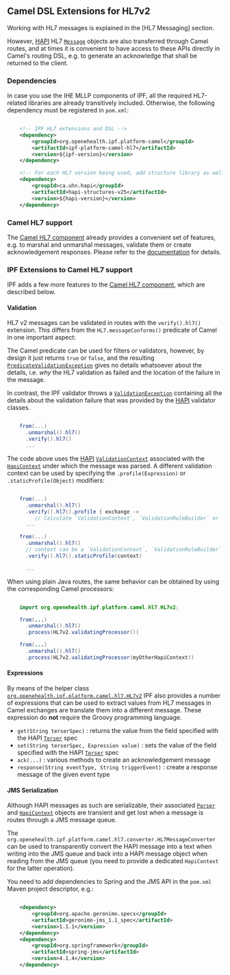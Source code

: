 ## Camel DSL Extensions for HL7v2

Working with HL7 messages is explained in the [HL7 Messaging] section.

However, [HAPI] HL7 [`Message`](http://hl7api.sourceforge.net/base/apidocs/ca/uhn/hl7v2/model/Message.html) objects are
also transferred through Camel routes, and at times it is convenient
to have access to these APIs directly in Camel's routing DSL, e.g. to generate an acknowledge that shall be returned to
the client.


### Dependencies

In case you use the IHE MLLP components of IPF, all the required HL7-related libraries are already transitively included.
Otherwise, the following dependency must be registered in `pom.xml`:

```xml

    <!-- IPF HL7 extensions and DSL -->
    <dependency>
        <groupId>org.openehealth.ipf.platform-camel</groupId>
        <artifactId>ipf-platform-camel-hl7</artifactId>
        <version>${ipf-version}</version>
    </dependency>

    <!-- For each HL7 version being used, add structure library as well, e.g. v2.5 -->
    <dependency>
        <groupId>ca.uhn.hapi</groupId>
        <artifactId>hapi-structures-v25</artifactId>
        <version>${hapi-version}</version>
    </dependency>

```


### Camel HL7 support

The [Camel HL7 component][camel-hl7] already provides a convenient set of features, e.g. to marshal and unmarshal
messages, validate them or create acknowledgement responses. Please refer to the [documentation][camel-hl7] for details.


### IPF Extensions to Camel HL7 support

IPF adds a few more features to the [Camel HL7 component][camel-hl7], which are described below.


#### Validation

HL7 v2 messages can be validated in routes with the `verify().hl7()` extension. This differs from the `HL7.messageConforms()`
predicate of Camel in one important aspect:

The Camel predicate can be used for filters or validators, however, by design it just returns `true` or `false`, and the
resulting [`PredicateValidationException`](http://camel.apache.org/maven/current/camel-core/apidocs/org/apache/camel/processor/validation/PredicateValidationException.html)
gives no details whatsoever about the details, i.e. *why* the HL7 validation as
failed and the location of the failure in the message.

In contrast, the IPF validator throws a [`ValidationException`](../apidocs/org/openehealth/ipf/commons/core/modules/api/ValidationException.html) containing all the details
about the validation failure that was provided by the [HAPI] validator classes.

```groovy

    from(...)
      .unmarshal().hl7()
      .verify().hl7()
      ...

```

The code above uses the [HAPI] [`ValidationContext`](http://hl7api.sourceforge.net/base/apidocs/ca/uhn/hl7v2/validation/ValidationContext.html)
associated with the [`HapiContext`](http://hl7api.sourceforge.net/base/apidocs/ca/uhn/hl7v2/HapiContext.html) under which the message was
parsed. A different validation context can be used by specifying the `.profile(Expression)` or `.staticProfile(Object)` modifiers:

```groovy

    from(...)
      .unmarshal().hl7()
      .verify().hl7().profile { exchange ->
         // Calculate `ValidationContext`, `ValidationRuleBuilder` or `HapiContext`
      ...

    from(...)
      .unmarshal().hl7()
      // context can be a `ValidationContext`, `ValidationRuleBuilder` or `HapiContext`
      .verify().hl7().staticProfile(context)

      ...

```

When using plain Java routes, the same behavior can be obtained by using the corresponding Camel processors:

```java

    import org.openehealth.ipf.platform.camel.hl7.HL7v2;

    from(...)
      .unmarshal().hl7()
      .process(HL7v2.validatingProcessor())

    from(...)
      .unmarshal().hl7()
      .process(HL7v2.validatingProcessor(myOtherHapiContext))

```


#### Expressions

By means of the helper class [`org.openehealth.ipf.platform.camel.hl7.HL7v2`](../apidocs/org/openehealth/ipf/platform/camel/hl7/HL7v2.html)
IPF also provides a number of expressions that can be used to extract values from HL7 messages in
Camel exchanges are translate them into a different message. These expression do **not** require the
Groovy programming language.

* `get(String terserSpec)` : returns the value from the field specified with the HAPI [`Terser`](http://hl7api.sourceforge.net/base/apidocs/ca/uhn/hl7v2/util/Terser.html) spec
* `set(String terserSpec, Expression value)` : sets the value of the field specified with the HAPI [`Terser`](http://hl7api.sourceforge.net/base/apidocs/ca/uhn/hl7v2/util/Terser.html) spec
* `ack(...)` : various methods to create an acknowledgement message
* `response(String eventType, String triggerEvent)` : create a response message of the given event type


#### JMS Serialization

Although HAPI messages as such are serializable, their associated
[`Parser`](http://hl7api.sourceforge.net/base/apidocs/ca/uhn/hl7v2/parser/Parser.html) and
[`HapiContext`](http://hl7api.sourceforge.net/base/apidocs/ca/uhn/hl7v2/HapiContext.html) objects are
transient and get lost when a message is routes through a JMS message queue.

The `org.openehealth.ipf.platform.camel.hl7.converter.HL7MessageConverter` can be used to transparently
convert the HAPI message into a text when writing into the JMS queue and back into a HAPI message object
when reading from the JMS queue (you need to provide a dedicated `HapiContext` for the latter operation).

You need to add dependencies to Spring and the JMS API in the `pom.xml` Maven project descriptor, e.g.:

```xml

    <dependency>
        <groupId>org.apache.geronimo.specs</groupId>
        <artifactId>geronimo-jms_1.1_spec</artifactId>
        <version>1.1.1</version>
    </dependency>
    <dependency>
        <groupId>org.springframework</groupId>
        <artifactId>spring-jms</artifactId>
        <version>4.1.4</version>
    </dependency>

```



[HAPI]: http://hl7api.sourceforge.net
[camel-hl7]: http://camel.apache.org/hl7.html